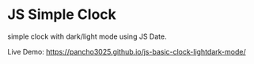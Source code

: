 # JS Simple Clock

simple clock with dark/light mode using JS Date.

Live Demo: https://pancho3025.github.io/js-basic-clock-lightdark-mode/
